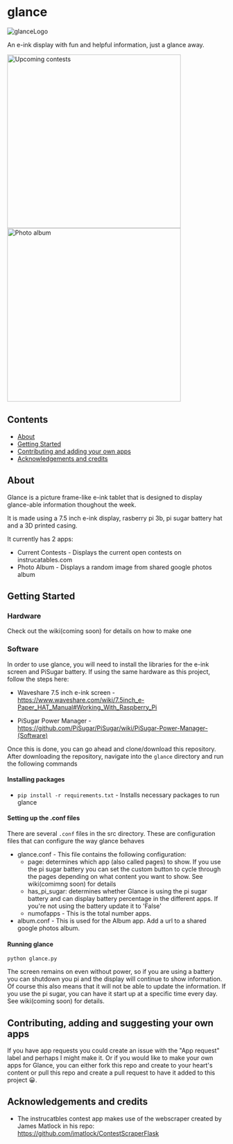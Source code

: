 # glance

![glanceLogo](https://github.com/NuMellow/glance/assets/23238520/becd33c1-2b79-454c-b12e-d2fbd7b84b8f)

An e-ink display with fun and helpful information, just a glance away.

<img src="https://github.com/NuMellow/glance/assets/23238520/f29084d3-147c-47a5-8be7-3cf1759f471d" title="Upcoming contests" width="400" />
<img src="https://github.com/NuMellow/glance/assets/23238520/75a07b5a-7152-431e-8965-f9949f957d13" title="Photo album" width="400" />

## Contents

- [About](#about)
- [Getting Started](#getting-started)
- [Contributing and adding your own apps](#contributing-adding-and-suggesting-your-own-apps)
- [Acknowledgements and credits](#acknowledgements-and-credits)

## About
Glance is a picture frame-like e-ink tablet that is designed to display glance-able information thoughout the week.

It is made using a 7.5 inch e-ink display, rasberry pi 3b, pi sugar battery hat and a 3D printed casing.

It currently has 2 apps:
- Current Contests - Displays the current open contests on instrucatables.com
- Photo Album - Displays a random image from shared google photos album 

## Getting Started
### Hardware
Check out the wiki(coming soon) for details on how to make one

### Software
In order to use glance, you will need to install the libraries for the e-ink screen and PiSugar battery. If using the same hardware as this project, follow the steps here:

- Waveshare 7.5 inch e-ink screen - https://www.waveshare.com/wiki/7.5inch_e-Paper_HAT_Manual#Working_With_Raspberry_Pi

- PiSugar Power Manager - https://github.com/PiSugar/PiSugar/wiki/PiSugar-Power-Manager-(Software)

Once this is done, you can go ahead and clone/download this repository.
After downloading the repository, navigate into the `glance` directory and run the following commands 

#### Installing packages
- `pip install -r requirements.txt` - Installs necessary packages to run glance

#### Setting up the .conf files
There are several `.conf` files in the src directory. These are configuration files that can configure the way glance behaves

- glance.conf - This file contains the following configuration:
   - page: determines which app (also called pages) to show. If you use the pi sugar battery you can set the custom button to cycle through the pages depending on what content you want to show. See wiki(comimng soon) for details
   - has_pi_sugar: determines whether Glance is using the pi sugar battery and can display battery percentage in the different apps. If you're not using the battery update it to 'False'
   - numofapps - This is the total number apps.
- album.conf - This is used for the Album app. Add a url to a shared google photos album.

#### Running glance
`python glance.py`

The screen remains on even without power, so if you are using a battery you can shutdown you pi and the display will continue to show information. Of course this also means that it will not be able to update the information. If you use the pi sugar, you can have it start up at a specific time every day. See wiki(coming soon) for details.

## Contributing, adding and suggesting your own apps
If you have app requests you could create an issue with the "App request" label and perhaps I might make it. Or if you would like to make your own apps for Glance, you can either fork this repo and create to your heart's content or pull this repo and create a pull request to have it added to this project 😀.

## Acknowledgements and credits
- The instrucatbles contest app makes use of the webscraper created by James Matlock in his repo: https://github.com/jmatlock/ContestScraperFlask

